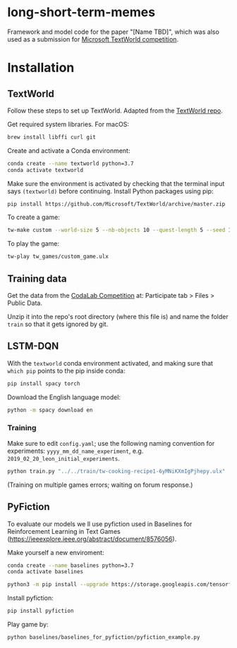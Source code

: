 # long-short-term-memes
Framework and model code for the paper "[Name TBD]", which was also used as a submission for [Microsoft TextWorld competition]( https://www.microsoft.com/en-us/research/project/textworld/).

# Installation

## TextWorld

Follow these steps to set up TextWorld. Adapted from the [TextWorld repo](https://github.com/microsoft/textworld).

Get required system libraries. For macOS:

```bash
brew install libffi curl git
```

Create and activate a Conda environment:

```bash
conda create --name textworld python=3.7
conda activate textworld
```

Make sure the environment is activated by checking that the terminal input says `(textworld)` before continuing. Install Python packages using pip:

```bash
pip install https://github.com/Microsoft/TextWorld/archive/master.zip
```

To create a game:

```bash
tw-make custom --world-size 5 --nb-objects 10 --quest-length 5 --seed 1234 --output tw_games/custom_game.ulx
```

To play the game:

```bash
tw-play tw_games/custom_game.ulx
```

## Training data

Get the data from the [CodaLab Competition](https://competitions.codalab.org/competitions/20865#participate-get_starting_kit) at: Participate tab > Files > Public Data.

Unzip it into the repo's root directory (where this file is) and name the folder `train` so that it gets ignored by git.

## LSTM-DQN

With the `textworld` conda environment activated, and making sure that `which pip` points to the pip inside conda:

```bash
pip install spacy torch
```

Download the English language model:

```bash
python -m spacy download en
```

### Training

Make sure to edit `config.yaml`; use the following naming convention for experiments: `yyyy_mm_dd_name_experiment`, e.g. `2019_02_20_leon_initial_experiments`.

```bash
python train.py "../../train/tw-cooking-recipe1-6yMNiKXmIgPjhepy.ulx"
```

(Training on multiple games errors; waiting on forum response.)

## PyFiction

To evaluate our models we ll use pyfiction used in Baselines for Reinforcement Learning in Text Games (https://ieeexplore.ieee.org/abstract/document/8576056). 

Make yourself a new enviroment:

```bash
conda create --name baselines python=3.7
conda activate baselines
```

```bash
python3 -m pip install --upgrade https://storage.googleapis.com/tensorflow/mac/cpu/tensorflow-1.12.0-py3-none-any.whl
```

Install pyfiction:

```bash
pip install pyfiction
```
Play game by:

```bash
python baselines/baselines_for_pyfiction/pyfiction_example.py
```
